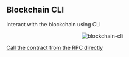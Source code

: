 ## Blockchain CLI 
Interact with the blockchain using CLI 

<p align="center">
  <img src="https://user-images.githubusercontent.com/72753578/185756192-c32a28ec-4b9b-4120-bca8-e1d43950afa9.gif" alt="blockchain-cli" title="blockchain-cli"/>
</p>


[Call the contract from the RPC directly](https://stackoverflow.com/questions/48228662/get-token-balance-with-ethereum-rpc)
